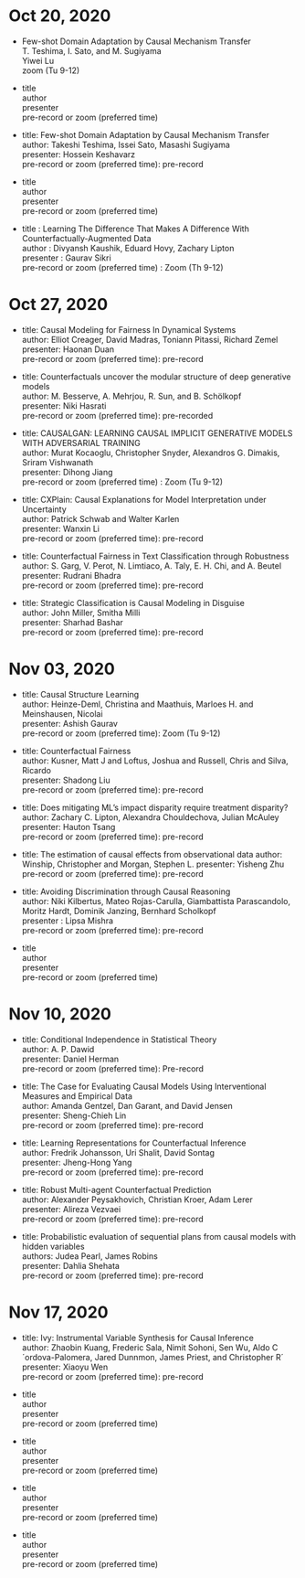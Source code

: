 # 	Oct 20, 2020	
 *  Few-shot Domain Adaptation by Causal Mechanism Transfer   
    T. Teshima, I. Sato, and M. Sugiyama    
    Yiwei Lu   
    zoom (Tu 9-12)   
    
 *   title   
    author   
    presenter   
    pre-record or zoom (preferred time)    
    
 *   title: Few-shot Domain Adaptation by Causal Mechanism Transfer   
    author: Takeshi Teshima, Issei Sato, Masashi Sugiyama   
    presenter: Hossein Keshavarz   
    pre-record or zoom (preferred time): pre-record    
   
 *   title   
    author   
    presenter   
    pre-record or zoom (preferred time)    
    
 *   title : Learning The Difference That Makes A Difference With Counterfactually-Augmented Data  
    author : Divyansh Kaushik, Eduard Hovy, Zachary Lipton     
    presenter : Gaurav Sikri     
    pre-record or zoom (preferred time) : Zoom (Th 9-12)      
    
#	Oct 27, 2020				
 *  title: Causal Modeling for Fairness In Dynamical Systems   
    author: Elliot Creager, David Madras, Toniann Pitassi, Richard Zemel    
    presenter: Haonan Duan   
    pre-record or zoom (preferred time): pre-record    
   
 *   title: Counterfactuals uncover the modular structure of deep generative models    
    author: M. Besserve, A. Mehrjou, R. Sun, and B. Schölkopf          
    presenter: Niki Hasrati       
    pre-record or zoom (preferred time): pre-recorded           
    
 *   title:  CAUSALGAN: LEARNING CAUSAL IMPLICIT GENERATIVE MODELS WITH ADVERSARIAL TRAINING    
    author:  Murat Kocaoglu, Christopher Snyder, Alexandros G. Dimakis, Sriram Vishwanath      
    presenter: Dihong Jiang    
    pre-record or zoom (preferred time) : Zoom (Tu 9-12)    
    
 *   title: CXPlain: Causal Explanations for Model Interpretation under Uncertainty                   
    author: Patrick Schwab and Walter Karlen                  
    presenter: Wanxin Li                   
    pre-record or zoom (preferred time): pre-record       
    
 *   title: Counterfactual Fairness in Text Classification through Robustness       
    author: S. Garg, V. Perot, N. Limtiaco, A. Taly, E. H. Chi, and A. Beutel          
    presenter: Rudrani Bhadra        
    pre-record or zoom (preferred time): pre-record        

 *   title: Strategic Classification is Causal Modeling in Disguise          
    author: John Miller, Smitha Milli       
    presenter: Sharhad Bashar       
    pre-record or zoom (preferred time): pre-record          
    
#	Nov 03, 2020		
 *  title: Causal Structure Learning       
    author: Heinze-Deml, Christina and Maathuis, Marloes H. and Meinshausen, Nicolai            
    presenter: Ashish Gaurav        
    pre-record or zoom (preferred time): Zoom (Tu 9-12)            
    
 *   title: Counterfactual Fairness       
    author: Kusner, Matt J and Loftus, Joshua and Russell, Chris and Silva, Ricardo          
    presenter: Shadong Liu          
    pre-record or zoom (preferred time): pre-record          
    
 *   title: Does mitigating ML’s impact disparity require treatment disparity?        
    author: Zachary C. Lipton, Alexandra Chouldechova, Julian McAuley    
    presenter: Hauton Tsang        
    pre-record or zoom (preferred time): pre-record        
    
 *   title: The estimation of causal effects from observational data
    author: Winship, Christopher and Morgan, Stephen L.
    presenter: Yisheng Zhu
    pre-record or zoom (preferred time): pre-record   
    
 *   title: Avoiding Discrimination through Causal Reasoning        
    author: Niki Kilbertus, Mateo Rojas-Carulla, Giambattista Parascandolo, Moritz Hardt, Dominik Janzing, Bernhard Scholkopf        
    presenter : Lipsa Mishra           
    pre-record or zoom (preferred time): pre-record            
    
 *   title   
    author   
    presenter      
    pre-record or zoom (preferred time)        
    
#	Nov 10, 2020			
 *  title: Conditional Independence in Statistical Theory      
    author: A. P. Dawid     
    presenter: Daniel Herman          
    pre-record or zoom (preferred time): Pre-record        
    
 *   title: The Case for Evaluating Causal Models Using Interventional Measures and Empirical Data       
    author: Amanda Gentzel, Dan Garant, and David Jensen        
    presenter: Sheng-Chieh Lin        
    pre-record or zoom (preferred time): pre-record        
    
 *   title: Learning Representations for Counterfactual Inference     
    author: Fredrik Johansson, Uri Shalit, David Sontag        
    presenter: Jheng-Hong Yang        
    pre-record or zoom (preferred time): pre-record        
   
 *  title: Robust Multi-agent Counterfactual Prediction       
    author: Alexander Peysakhovich, Christian Kroer, Adam Lerer        
    presenter: Alireza Vezvaei        
    pre-record or zoom (preferred time): pre-record        
    
 *   title: Probabilistic evaluation of sequential plans from causal models with hidden variables        
    authors: Judea Pearl, James Robins        
    presenter: Dahlia Shehata          
    pre-record or zoom (preferred time): pre-record       
    
#	Nov 17, 2020
 *   title: Ivy: Instrumental Variable Synthesis for Causal Inference       
    author: Zhaobin Kuang, Frederic Sala, Nimit Sohoni, Sen Wu, Aldo C´ordova-Palomera, Jared Dunnmon, James Priest, and Christopher R´        
    presenter: Xiaoyu Wen   
    pre-record or zoom (preferred time): pre-record     
   
 *   title   
    author   
    presenter   
    pre-record or zoom (preferred time)    
    
 *   title   
    author   
    presenter   
    pre-record or zoom (preferred time)    
   
 *   title   
    author   
    presenter   
    pre-record or zoom (preferred time)    
    
 *   title   
    author   
    presenter      
    pre-record or zoom (preferred time)    
